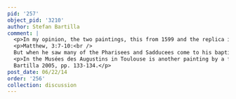 ```yaml
---
pid: '257'
object_pid: '3210'
author: Stefan Bartilla
comment: |
  <p>In my opinion, the two paintings, this from 1599 and the replica in Mainz, with Abraham and Isaac, passing woodcutters on the way for the sacrifice on Mount Moriah, could illustrate almost identical sentences in the gospels by Matthew (3:7-10) and Luke (3:7-9), spoken by John the Baptist. </p>
  <p>Matthew, 3:7-10:<br />
  But when he saw many of the Pharisees and Sadducees come to his baptism, he said unto them, O generation of vipers, who hath warned you to flee from the wrath to come? Bring forth therefore fruits meet for repentance: And think not to say within yourselves, We have Abraham to our father: for I say unto you, that God is able of these stones to raise up children unto Abraham. And now also the axe is laid unto the root of the trees: therefore every tree which bringeth not forth good fruit is hewn down, and cast into the fire.</p>
  <p>In the Musées des Augustins in Toulouse is another painting by a follower (?) of Jan Brueghel with the same topic, Abraham and Isaac on the way to the sacrifice with woodcutters, but complete different composition, inv. no. 858.<br />
  Bartilla 2005, pp. 133-134.</p>
post_date: 06/22/14
order: '256'
collection: discussion
---
```

